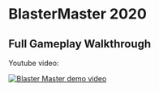 # BlasterMaster 2020
## Full Gameplay Walkthrough

Youtube video:

[![Blaster Master demo video](https://i.ibb.co/zh3Cvxf/thumb.jpg)](https://youtu.be/YW4K5ioCrPY )
